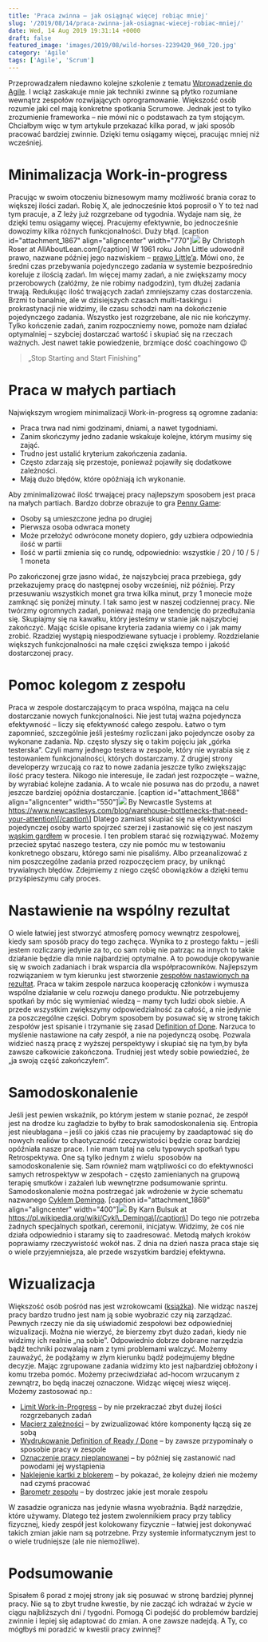 ```yaml
---
title: 'Praca zwinna – jak osiągnąć więcej robiąc mniej'
slug: '/2019/08/14/praca-zwinna-jak-osiagnac-wiecej-robiac-mniej/'
date: Wed, 14 Aug 2019 19:31:14 +0000
draft: false
featured_image: 'images/2019/08/wild-horses-2239420_960_720.jpg'
category: 'Agile'
tags: ['Agile', 'Scrum']
---
```


Przeprowadzałem niedawno kolejne szkolenie z tematu [Wprowadzenie do Agile](https://radekmaziarka.pl/szkolenia/wprowadzenie-do-agile/). I wciąż zaskakuje mnie jak techniki zwinne są płytko rozumiane wewnątrz zespołów rozwijających oprogramowanie. Większość osób rozumie jaki cel mają konkretne spotkania Scrumowe. Jednak jest to tylko zrozumienie frameworka – nie mówi nic o podstawach za tym stojącym. Chciałbym więc w tym artykule przekazać kilka porad, w jaki sposób pracować bardziej zwinnie. Dzięki temu osiągamy więcej, pracując mniej niż wcześniej.

Minimalizacja Work-in-progress
==============================

Pracując w swoim otoczeniu biznesowym mamy możliwość brania coraz to większej ilości zadań. Robię X, ale jednocześnie ktoś poprosił o Y to też nad tym pracuje, a Z leży już rozgrzebane od tygodnia. Wydaje nam się, że dzięki temu osiągamy więcej. Pracujemy efektywnie, bo jednocześnie dowozimy kilka różnych funkcjonalności. Duży błąd. \[caption id="attachment\_1867" align="aligncenter" width="770"\][![](https://radekmaziarka.pl/wp-content/uploads/2019/08/Water-Tank-Littles-Law-1024x496.png)](https://radekmaziarka.pl/wp-content/uploads/2019/08/Water-Tank-Littles-Law.png) By Christoph Roser at AllAboutLean.com\[/caption\] W 1961 roku John Little udowodnił prawo, nazwane później jego nazwiskiem – [prawo Little’a](https://pl.wikipedia.org/wiki/Prawo_Little%E2%80%99a). Mówi ono, że średni czas przebywania pojedynczego zadania w systemie bezpośrednio koreluje z ilością zadań. Im więcej mamy zadań, a nie zwiększamy mocy przerobowych (załóżmy, że nie robimy nadgodzin), tym dłużej zadania trwają. Redukując ilość trwających zadań zmniejszamy czas dostarczenia. Brzmi to banalnie, ale w dzisiejszych czasach multi-taskingu i prokrastynacji nie widzimy, ile czasu schodzi nam na dokończenie pojedynczego zadania. Wszystko jest rozgrzebane, ale nic nie kończymy. Tylko kończenie zadań, zanim rozpoczniemy nowe, pomoże nam działać optymalniej – szybciej dostarczać wartość i skupiać się na rzeczach ważnych. Jest nawet takie powiedzenie, brzmiące dość coachingowo 😉

> „Stop Starting and Start Finishing”

Praca w małych partiach
=======================

Największym wrogiem minimalizacji Work-in-progress są ogromne zadania:

*   Praca trwa nad nimi godzinami, dniami, a nawet tygodniami.
*   Zanim skończymy jedno zadanie wskakuje kolejne, którym musimy się zająć.
*   Trudno jest ustalić kryterium zakończenia zadania.
*   Często zdarzają się przestoje, ponieważ pojawiły się dodatkowe zależności.
*   Mają dużo błędów, które opóźniają ich wykonanie.

Aby zminimalizować ilość trwającej pracy najlepszym sposobem jest praca na małych partiach. Bardzo dobrze obrazuje to gra [Penny Game](https://medium.com/@brunodelb/the-agile-game-penny-game-to-observe-the-influence-of-the-batch-size-of-tickets-on-a-kanban-board-ead307542e52):

*   Osoby są umieszczone jedna po drugiej
*   Pierwsza osoba odwraca monety
*   Może przełożyć odwrócone monety dopiero, gdy uzbiera odpowiednia ilość w partii
*   Ilość w partii zmienia się co rundę, odpowiednio: wszystkie / 20 / 10 / 5 / 1 moneta

Po zakończonej grze jasno widać, że najszybciej praca przebiega, gdy przekazujemy pracę do następnej osoby wcześniej, niż później. Przy przesuwaniu wszystkich monet gra trwa kilka minut, przy 1 monecie może zamknąć się poniżej minuty. I tak samo jest w naszej codziennej pracy. Nie twórzmy ogromnych zadań, ponieważ mają one tendencję do przedłużania się. Skupiajmy się na kawałku, który jesteśmy w stanie jak najszybciej zakończyć. Mając ściśle opisane kryteria zadania wiemy co i jak mamy zrobić. Rzadziej wystąpią niespodziewane sytuacje i problemy. Rozdzielanie większych funkcjonalności na małe części zwiększa tempo i jakość dostarczonej pracy.

Pomoc kolegom z zespołu
=======================

Praca w zespole dostarczającym to praca wspólna, mająca na celu dostarczanie nowych funkcjonalności. Nie jest tutaj ważna pojedyncza efektywność – liczy się efektywność całego zespołu. Łatwo o tym zapomnieć, szczególnie jeśli jesteśmy rozliczani jako pojedyncze osoby za wykonane zadania. Np. często słyszy się o takim pojęciu jak „górka testerska”. Czyli mamy jednego testera w zespole, który nie wyrabia się z testowaniem funkcjonalności, których dostarczamy. Z drugiej strony developerzy wrzucają co raz to nowe zadania jeszcze tylko zwiększając ilość pracy testera. Nikogo nie interesuje, ile zadań jest rozpoczęte – ważne, by wyrabiać kolejne zadania. A to wcale nie posuwa nas do przodu, a nawet jeszcze bardziej opóźnia dostarczanie. \[caption id="attachment\_1868" align="aligncenter" width="550"\][![](https://radekmaziarka.pl/wp-content/uploads/2019/08/bottleneck.png)](https://radekmaziarka.pl/wp-content/uploads/2019/08/bottleneck.png) By Newcastle Systems at https://www.newcastlesys.com/blog/warehouse-bottlenecks-that-need-your-attention\[/caption\] Dlatego zamiast skupiać się na efektywności pojedynczej osoby warto spojrzeć szerzej i zastanowić się co jest naszym [wąskim gardłem](https://mfiles.pl/pl/index.php/W%C4%85skie_gard%C5%82o) w procesie. I ten problem starać się rozwiązywać. Możemy przecież spytać naszego testera, czy nie pomóc mu w testowaniu konkretnego obszaru, którego sami nie pisaliśmy. Albo przeanalizować z nim poszczególne zadania przed rozpoczęciem pracy, by uniknąć trywialnych błędów. Zdejmiemy z niego część obowiązków a dzięki temu przyśpieszymu cały proces.

Nastawienie na wspólny rezultat
===============================

O wiele łatwiej jest stworzyć atmosferę pomocy wewnątrz zespołowej, kiedy sam sposób pracy do tego zachęca. Wynika to z prostego faktu – jeśli jestem rozliczany jedynie za to, co sam robię nie patrząc na innych to takie działanie będzie dla mnie najbardziej optymalne. A to powoduje okopywanie się w swoich zadaniach i brak wsparcia dla współpracowników. Najlepszym rozwiązaniem w tym kierunku jest stworzenie [zespołów nastawionych na rezultat](https://martinfowler.com/bliki/OutcomeOriented.html). Praca w takim zespole narzuca kooperację członków i wymusza wspólne działanie w celu rozwoju danego produktu. Nie potrzebujemy spotkań by móc się wymieniać wiedzą – mamy tych ludzi obok siebie. A przede wszystkim zwiększymy odpowiedzialność za całość, a nie jedynie za poszczególne części. Dobrym sposobem by posuwać się w stronę takich zespołów jest spisanie i trzymanie się zasad [Definition of Done](https://www.agilealliance.org/glossary/definition-of-done/). Narzuca to myślenie nastawione na cały zespół, a nie na pojedynczą osobę. Pozwala widzieć naszą pracę z wyższej perspektywy i skupiać się na tym,by była zawsze całkowicie zakończona. Trudniej jest wtedy sobie powiedzieć, że „ja swoją część zakończyłem”.

Samodoskonalenie
================

Jeśli jest pewien wskaźnik, po którym jestem w stanie poznać, że zespół jest na drodze ku zagładzie to byłby to brak samodoskonalenia się. Entropia jest nieubłagana – jeśli co jakiś czas nie pracujemy by zaadaptować się do nowych realiów to chaotyczność rzeczywistości będzie coraz bardziej opóźniała nasze prace. I nie mam tutaj na celu typowych spotkań typu Retrospektywa. One są tylko jednym z wielu  sposobów na samodoskonalenie się. Sam również mam wątpliwości co do efektywności samych retrospektyw w zespołach - często zamienianych na grupową terapię smutków i zażaleń lub wewnętrzne podsumowanie sprintu. Samodoskonalenie można postrzegać jak wdrożenie w życie schematu nazwanego [Cyklem Deminga](https://pl.wikipedia.org/wiki/Cykl_Deminga). \[caption id="attachment\_1869" align="aligncenter" width="400"\][![](https://radekmaziarka.pl/wp-content/uploads/2019/08/deming-cycle.png)](https://radekmaziarka.pl/wp-content/uploads/2019/08/deming-cycle.png) By Karn Bulsuk at https://pl.wikipedia.org/wiki/Cykl\_Deminga\[/caption\] Do tego nie potrzeba żadnych specjalnych spotkań, ceremonii, inicjatyw. Widzimy, że coś nie działa odpowiednio i staramy się to zaadresować. Metodą małych kroków poprawiamy rzeczywistość wokół nas. Z dnia na dzień nasza praca staje się o wiele przyjemniejsza, ale przede wszystkim bardziej efektywna.

Wizualizacja
============

Większość osób pośród nas jest wzrokowcami ([książka](https://www.goodreads.com/book/show/673356.Upside_Down_Brilliance)). Nie widząc naszej pracy bardzo trudno jest nam ją sobie wyobrazić czy nią zarządzać. Pewnych rzeczy nie da się uświadomić zespołowi bez odpowiedniej wizualizacji. Można nie wierzyć, że bierzemy zbyt dużo zadań, kiedy nie widzimy ich realnie „na sobie”. Odpowiednio dobrze dobrane narzędzia bądź techniki pozwalają nam z tymi problemami walczyć. Możemy zauważyć, że podążamy w złym kierunku bądź podejmujemy błędne decyzje. Mając zgrupowane zadania widzimy kto jest najbardziej obłożony i komu trzeba pomóc. Możemy przeciwdziałać ad-hocom wrzucanym z zewnątrz, bo będą inaczej oznaczone. Widząc więcej wiesz więcej. Możemy zastosować np.:

*   [Limit Work-in-Progress](https://kanbanize.com/kanban-resources/getting-started/what-is-wip/) – by nie przekraczać zbyt dużej ilości rozgrzebanych zadań
*   [Macierz zależności](https://en.wikipedia.org/wiki/Design_structure_matrix) – by zwizualizować które komponenty łączą się ze sobą
*   [Wydrukowanie Definition of Ready / Done](https://www.linkedin.com/pulse/definition-ready-dor-vs-done-dod-brian-will/) – by zawsze przypominały o sposobie pracy w zespole
*   [Oznaczenie pracy nieplanowanej](https://medium.com/agilelab/unplanned-work-cheat-sheet-fc30b7392ed8) – by później się zastanowić nad powodami jej wystąpienia
*   [Naklejenie kartki z blokerem](https://www.infoq.com/articles/blockers-defects-process-improvement/) – by pokazać, że kolejny dzień nie możemy nad czymś pracować
*   [Barometr zespołu](https://blog.crisp.se/2014/01/30/jimmyjanlen/team-barometer-self-evaluation-tool) – by dostrzec jakie jest morale zespołu

W zasadzie ogranicza nas jedynie własna wyobraźnia. Bądź narzędzie, które używamy. Dlatego też jestem zwolennikiem pracy przy tablicy fizycznej, kiedy zespół jest kolokowany fizycznie – łatwiej jest dokonywać takich zmian jakie nam są potrzebne. Przy systemie informatycznym jest to o wiele trudniejsze (ale nie niemożliwe).

Podsumowanie
============

Spisałem 6 porad z mojej strony jak się posuwać w stronę bardziej płynnej pracy. Nie są to zbyt trudne kwestie, by nie zacząć ich wdrażać w życie w ciągu najbliższych dni / tygodni. Pomogą Ci podejść do problemów bardziej zwinnie i lepiej się adaptować do zmian. A one zawsze nadejdą. A Ty, co mógłbyś mi poradzić w kwestii pracy zwinnej?